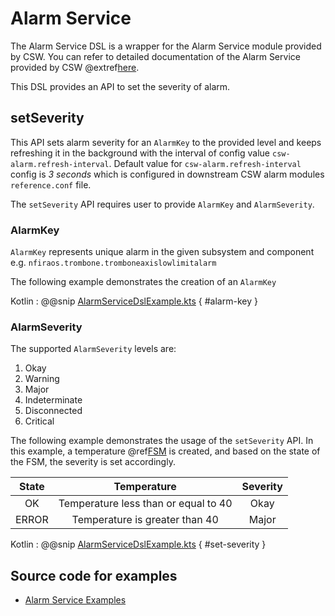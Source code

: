 # Alarm Service

The Alarm Service DSL is a wrapper for the Alarm Service module provided by CSW.
You can refer to detailed documentation of the Alarm Service provided by CSW @extref[here](csw:services/alarm).

This DSL provides an API to set the severity of alarm.

## setSeverity

This API sets alarm severity for an `AlarmKey` to the provided level and keeps refreshing it in the background with the interval of config value `csw-alarm.refresh-interval`.
Default value for `csw-alarm.refresh-interval` config is _3 seconds_ which is configured in downstream CSW alarm modules `reference.conf` file.

The `setSeverity` API requires user to provide `AlarmKey` and `AlarmSeverity`.

### AlarmKey

`AlarmKey` represents unique alarm in the given subsystem and component e.g. `nfiraos.trombone.tromboneaxislowlimitalarm`

The following example demonstrates the creation of an `AlarmKey`

Kotlin
:   @@snip [AlarmServiceDslExample.kts](../../../../../../../examples/src/main/kotlin/esw/ocs/scripts/examples/paradox/AlarmServiceDslExample.kts) { #alarm-key }

### AlarmSeverity

The supported `AlarmSeverity` levels are:

1. Okay
1. Warning
1. Major
1. Indeterminate
1. Disconnected
1. Critical

The following example demonstrates the usage of the `setSeverity` API.
In this example, a temperature @ref[FSM](../../fsm.md) is created, and based on the state of the FSM, the severity is set accordingly.

| State |       Temperature      | Severity |
|:-----:|:----------------------:|:--------:|
| OK    | Temperature less than or equal to 40 | Okay     |
| ERROR | Temperature is greater than 40 | Major    |

Kotlin
:   @@snip [AlarmServiceDslExample.kts](../../../../../../../examples/src/main/kotlin/esw/ocs/scripts/examples/paradox/AlarmServiceDslExample.kts) { #set-severity }

## Source code for examples

* [Alarm Service Examples]($github.base_url$/examples/src/main/kotlin/esw/ocs/scripts/examples/paradox/AlarmServiceDslExample.kts)
